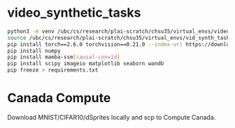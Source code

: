 # video_synthetic_tasks

```bash
python3 -m venv /ubc/cs/research/plai-scratch/chsu35/virtual_envs/video_synth_tasks
source /ubc/cs/research/plai-scratch/chsu35/virtual_envs/vid_synth_tasks/bin/activate
pip install torch==2.6.0 torchvision==0.21.0 --index-url https://download.pytorch.org/whl/cu124
pip install numpy
pip install mamba-ssm[causal-conv1d] 
pip install scipy imageio matplotlib seaborn wandb
pip freeze > requirements.txt
```

# Canada Compute
Download MNIST/CIFAR10/dSprites locally and scp to Compute Canada.

